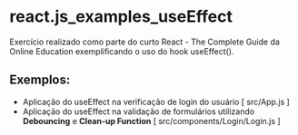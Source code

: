 # react.js_examples_useEffect
Exercício realizado como parte do curto React - The Complete Guide da Online Education exemplificando o uso do hook useEffect().

## Exemplos:

- Aplicação do useEffect na verificação de login do usuário [ src/App.js ]
- Aplicação do useEffect na validação de formulários utilizando **Debouncing** e **Clean-up Function** [ src/components/Login/Login.js ]
